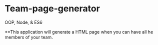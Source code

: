 # Team-page-generator

OOP, Node, & ES6

**This application will generate a HTML page when you can have all he members of your team.
